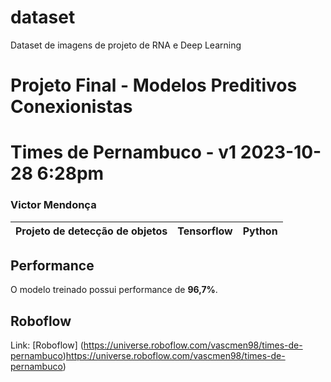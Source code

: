 # dataset
Dataset de imagens de projeto de RNA e Deep Learning

# Projeto Final - Modelos Preditivos Conexionistas
# Times de Pernambuco - v1 2023-10-28 6:28pm

### Victor Mendonça

|**Projeto de detecção de objetos**|**Tensorflow**|**Python**|
|--|--|--|

## Performance

O modelo treinado possui performance de **96,7%**.

## Roboflow

Link: [Roboflow] (https://universe.roboflow.com/vascmen98/times-de-pernambuco)https://universe.roboflow.com/vascmen98/times-de-pernambuco)
